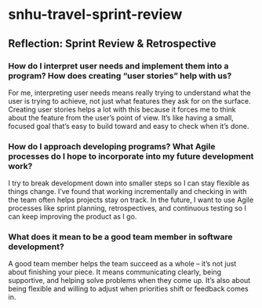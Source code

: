 # snhu-travel-sprint-review

## Reflection: Sprint Review & Retrospective  

### How do I interpret user needs and implement them into a program? How does creating “user stories” help with us? 
For me, interpreting user needs means really trying to understand what the user is trying to achieve, not just what features they ask for on the surface. Creating user stories helps a lot with this because it forces me to think about the feature from the user’s point of view. It’s like having a small, focused goal that’s easy to build toward and easy to check when it’s done.

### How do I approach developing programs? What Agile processes do I hope to incorporate into my future development work?
I try to break development down into smaller steps so I can stay flexible as things change. I’ve found that working incrementally and checking in with the team often helps projects stay on track. In the future, I want to use Agile processes like sprint planning, retrospectives, and continuous testing so I can keep improving the product as I go.

### What does it mean to be a good team member in software development?
A good team member helps the team succeed as a whole – it’s not just about finishing your piece. It means communicating clearly, being supportive, and helping solve problems when they come up. It’s also about being flexible and willing to adjust when priorities shift or feedback comes in.
